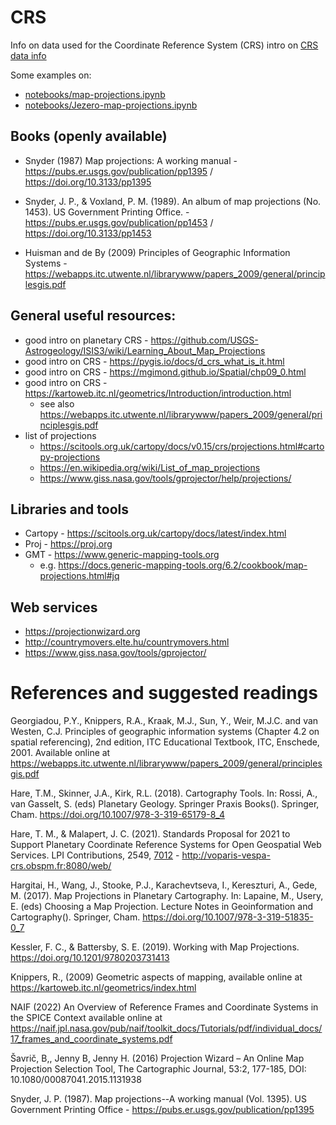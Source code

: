# CRS

Info on data used for the Coordinate Reference System (CRS) intro on [CRS data info](crs_data_info_2023-GMAP-winter-school.md)

Some examples on: 

* [notebooks/map-projections.ipynb](notebooks/map-projections.ipynb)
* [notebooks/Jezero-map-projections.ipynb](notebooks/Jezero-map-projections.ipynb)

## Books (openly available)

* Snyder (1987) Map projections: A working manual - https://pubs.er.usgs.gov/publication/pp1395 / https://doi.org/10.3133/pp1395 

* Snyder, J. P., & Voxland, P. M. (1989). An album of map projections (No. 1453). US Government Printing Office. - https://pubs.er.usgs.gov/publication/pp1453 / https://doi.org/10.3133/pp1453

* Huisman and de By (2009) Principles of Geographic Information Systems - https://webapps.itc.utwente.nl/librarywww/papers_2009/general/principlesgis.pdf

## General useful resources:

* good intro on planetary CRS - https://github.com/USGS-Astrogeology/ISIS3/wiki/Learning_About_Map_Projections
* good intro on CRS - https://pygis.io/docs/d_crs_what_is_it.html 
* good intro on CRS - https://mgimond.github.io/Spatial/chp09_0.html
* good intro on CRS - https://kartoweb.itc.nl/geometrics/Introduction/introduction.html
    * see also https://webapps.itc.utwente.nl/librarywww/papers_2009/general/principlesgis.pdf
* list of projections 
  * https://scitools.org.uk/cartopy/docs/v0.15/crs/projections.html#cartopy-projections
  * https://en.wikipedia.org/wiki/List_of_map_projections
  * https://www.giss.nasa.gov/tools/gprojector/help/projections/

## Libraries and tools

* Cartopy - https://scitools.org.uk/cartopy/docs/latest/index.html
* Proj - https://proj.org
* GMT - https://www.generic-mapping-tools.org
  * e.g. https://docs.generic-mapping-tools.org/6.2/cookbook/map-projections.html#jq

## Web services 

* https://projectionwizard.org
* http://countrymovers.elte.hu/countrymovers.html
* https://www.giss.nasa.gov/tools/gprojector/


# References and suggested readings

Georgiadou, P.Y., Knippers, R.A., Kraak, M.J., Sun, Y., Weir, M.J.C. and van Westen, C.J. Principles of geographic information systems (Chapter 4.2 on spatial referencing), 2nd edition, ITC Educational Textbook, ITC, Enschede, 2001. Available online at https://webapps.itc.utwente.nl/librarywww/papers_2009/general/principlesgis.pdf 

Hare, T.M., Skinner, J.A., Kirk, R.L. (2018). Cartography Tools. In: Rossi, A., van Gasselt, S. (eds) Planetary Geology. Springer Praxis Books(). Springer, Cham. https://doi.org/10.1007/978-3-319-65179-8_4

Hare, T. M., & Malapert, J. C. (2021). Standards Proposal for 2021 to Support Planetary Coordinate Reference Systems for Open Geospatial Web Services. LPI Contributions, 2549, [7012](https://www.hou.usra.edu/meetings/planetdata2021/pdf/7012.pdf) - http://voparis-vespa-crs.obspm.fr:8080/web/

Hargitai, H., Wang, J., Stooke, P.J., Karachevtseva, I., Kereszturi, A., Gede, M. (2017). Map Projections in Planetary Cartography. In: Lapaine, M., Usery, E. (eds) Choosing a Map Projection. Lecture Notes in Geoinformation and Cartography(). Springer, Cham. https://doi.org/10.1007/978-3-319-51835-0_7 

Kessler, F. C., & Battersby, S. E. (2019). Working with Map Projections. https://doi.org/10.1201/9780203731413 

Knippers, R., (2009) Geometric aspects of mapping, available online at https://kartoweb.itc.nl/geometrics/index.html 

NAIF (2022) An Overview of Reference Frames and Coordinate Systems in the SPICE Context available online at https://naif.jpl.nasa.gov/pub/naif/toolkit_docs/Tutorials/pdf/individual_docs/17_frames_and_coordinate_systems.pdf 

Šavrič, B,, Jenny B,  Jenny H. (2016) Projection Wizard – An Online Map Projection Selection Tool, The Cartographic Journal, 53:2, 177-185, DOI: 10.1080/00087041.2015.1131938

Snyder, J. P. (1987). Map projections--A working manual (Vol. 1395). US Government Printing Office - https://pubs.er.usgs.gov/publication/pp1395
